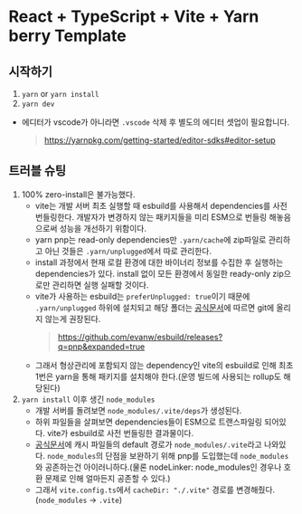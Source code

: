 # React + TypeScript + Vite + Yarn berry Template

## 시작하기

1. `yarn` or `yarn install`
2. `yarn dev`

- 에디터가 vscode가 아니라면 `.vscode` 삭제 후 별도의 에디터 셋업이 필요합니다.
  > https://yarnpkg.com/getting-started/editor-sdks#editor-setup

## 트러블 슈팅

1. 100% zero-install은 불가능했다.
   - vite는 개발 서버 최초 실행할 때 esbuild를 사용해서 dependencies를 사전 번들링한다. 개발자가 변경하지 않는 패키지들을 미리 ESM으로 번들링 해놓음으로써 성능을 개선하기 위함이다.
   - yarn pnp는 read-only dependencies만 `.yarn/cache`에 zip파일로 관리하고 아닌 것들은 `.yarn/unplugged`에서 따로 관리한다.
   - install 과정에서 현재 로컬 환경에 대한 바이너리 정보를 수집한 후 실행하는 dependencies가 있다. install 없이 모든 환경에서 동일한 ready-only zip으로만 관리하면 실행 실패할 것이다.
   - vite가 사용하는 esbuild는 `preferUnplugged: true`이기 때문에 `.yarn/unplugged` 하위에 설치되고 해당 폴더는 [공식문서](https://yarnpkg.com/getting-started/qa#which-files-should-be-gitignored)에 따르면 git에 올리지 않는게 권장된다.
     > https://github.com/evanw/esbuild/releases?q=pnp&expanded=true
   - 그래서 형상관리에 포함되지 않는 dependency인 vite의 esbuild로 인해 최초 1번은 yarn을 통해 패키지를 설치해야 한다.(운영 빌드에 사용되는 rollup도 해당된다)
2. `yarn install` 이후 생긴 `node_modules`
   - 개발 서버를 돌려보면 `node_modules/.vite/deps`가 생성된다.
   - 하위 파일들을 살펴보면 dependencies들이 ESM으로 트랜스파일링 되어있다. vite가 esbuild로 사전 번들링한 결과물이다.
   - [공식문서](https://v2.vitejs.dev/config/#publicdir)에 캐시 파일들의 default 경로가 `node_modules/.vite`라고 나와있다. `node_modules`의 단점을 보완하기 위해 pnp를 도입했는데 `node_modules`와 공존하는건 아이러니하다.(물론 nodeLinker: node_modules인 경우나 호환 문제로 인해 얼마든지 공존할 수 있다.)
   - 그래서 `vite.config.ts`에서 `cacheDir: "./.vite"` 경로를 변경해줬다. (`node_modules` -> `.vite`)
